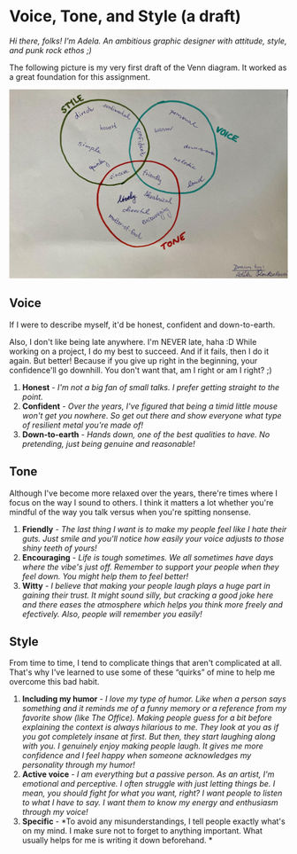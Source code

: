 # Voice, Tone, and Style (a draft)

*Hi there, folks! I'm Adela. An ambitious graphic designer with attitude, style, and punk rock ethos ;)*

The following picture is my very first draft of the Venn diagram. It worked as a great foundation for this assignment.


![venn diagram first draft drawing](venn-diagram-koukalova.jpg) 


## Voice

If I were to describe myself, it'd be honest, confident and down-to-earth.

Also, I don't like being late anywhere. I'm NEVER late, haha :D
While working on a project, I do my best to succeed.
And if it fails, then I do it again. But better! Because if you give up right in the beginning, your confidence'll go downhill. You don't want that, am I right or am I right? ;)




1. **Honest** - *I'm not a big fan of small talks. I prefer getting straight to the point.* 
2. **Confident** - *Over the years, I've figured that being a timid little mouse won't get you nowhere. So get out there and show everyone what type of resilient metal you're made of!* 
3. **Down-to-earth** - *Hands down, one of the best qualities to have. No pretending, just being genuine and reasonable!*




## Tone

Although I've become more relaxed over the years, there're times where I focus on the way I sound to others. I think it matters a lot whether you're mindful of the way you talk versus when you're spitting nonsense.



1. **Friendly** - *The last thing I want is to make my people feel like I hate their guts. Just smile and you'll notice how easily your voice adjusts to those shiny teeth of yours!*
2. **Encouraging** - *Life is tough sometimes. We all sometimes have days where the vibe's just off. Remember to support your people when they feel down. You might help them to feel better!*
3. **Witty** - *I believe that making your people laugh plays a huge part in gaining their trust. It might sound silly, but cracking a good joke here and there eases the atmosphere which helps you think more freely and efectively. Also, people will remember you easily!*



## Style

From time to time, I tend to complicate things that aren't complicated at all. That's why I've learned to use some of these “quirks” of mine to help me overcome this bad habit.



1. **Including my humor** - *I love my type of humor. Like when a person says something and it reminds me of a funny memory or a reference from my favorite show (like The Office).
Making people guess for a bit before explaining the context is always hilarious to me. They look at you as if you got completely insane at first. But then, they start laughing along with you.
I genuinely enjoy making people laugh. It gives me more confidence and I feel happy when someone acknowledges my personality through my humor!*
3. **Active voice** - *I am everything but a passive person. As an artist, I'm emotional and perceptive. I often struggle with just letting things be. I mean, you should fight for what you want, right? I want people to listen to what I have to say. I want them to know my energy and enthusiasm through my voice!*
4. **Specific** - *To avoid any misunderstandings, I tell people exactly what's on my mind. I make sure not to forget to anything important. What usually helps for me is writing it down beforehand. *



